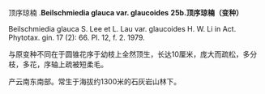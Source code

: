 顶序琼楠
.**Beilschmiedia glauca var. glaucoides**
**25b.顶序琼楠（变种）**

Beilschmiedia glauca S. Lee et L. Lau var. glaucoides H. W. Li in Act. Phytotax. gin. 17 (2): 66. Pl. 12, f. 2. 1979.

与原变种不同在于圆锥花序于幼枝上全然顶生，长达10厘米，庞大而疏松，多分枝，多花，序轴上疏被短柔毛。

产云南东南部。常生于海拔约1300米的石灰岩山林下。
